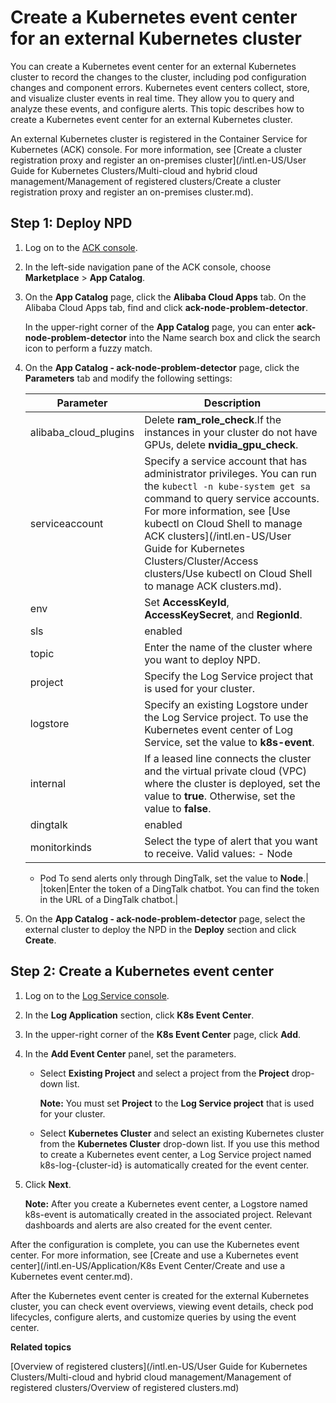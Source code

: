 # Create a Kubernetes event center for an external Kubernetes cluster

You can create a Kubernetes event center for an external Kubernetes cluster to record the changes to the cluster, including pod configuration changes and component errors. Kubernetes event centers collect, store, and visualize cluster events in real time. They allow you to query and analyze these events, and configure alerts. This topic describes how to create a Kubernetes event center for an external Kubernetes cluster.

An external Kubernetes cluster is registered in the Container Service for Kubernetes \(ACK\) console. For more information, see [Create a cluster registration proxy and register an on-premises cluster](/intl.en-US/User Guide for Kubernetes Clusters/Multi-cloud and hybrid cloud management/Management of registered clusters/Create a cluster registration proxy and register an on-premises cluster.md).

## Step 1: Deploy NPD

1.  Log on to the [ACK console](https://cs.console.aliyun.com).

2.  In the left-side navigation pane of the ACK console, choose **Marketplace** \> **App Catalog**.

3.  On the **App Catalog** page, click the **Alibaba Cloud Apps** tab. On the Alibaba Cloud Apps tab, find and click **ack-node-problem-detector**.

    In the upper-right corner of the **App Catalog** page, you can enter **ack-node-problem-detector** into the Name search box and click the search icon to perform a fuzzy match.

4.  On the **App Catalog - ack-node-problem-detector** page, click the **Parameters** tab and modify the following settings:

    |Parameter|Description|
    |---------|-----------|
    |alibaba\_cloud\_plugins|Delete **ram\_role\_check**.If the instances in your cluster do not have GPUs, delete **nvidia\_gpu\_check**. |
    |serviceaccount|Specify a service account that has administrator privileges. You can run the `kubectl -n kube-system get sa` command to query service accounts. For more information, see [Use kubectl on Cloud Shell to manage ACK clusters](/intl.en-US/User Guide for Kubernetes Clusters/Cluster/Access clusters/Use kubectl on Cloud Shell to manage ACK clusters.md).|
    |env|Set **AccessKeyId**, **AccessKeySecret**, and **RegionId**.|
    |sls|enabled|To archive events in Log Service, set **enabled** to **true**.|
    |topic|Enter the name of the cluster where you want to deploy NPD.|
    |project|Specify the Log Service project that is used for your cluster.|
    |logstore|Specify an existing Logstore under the Log Service project. To use the Kubernetes event center of Log Service, set the value to **k8s-event**.|
    |internal|If a leased line connects the cluster and the virtual private cloud \(VPC\) where the cluster is deployed, set the value to **true**. Otherwise, set the value to **false**.|
    |dingtalk|enabled|To send alerts to DingTalk groups, set **enabled** to **true**.|
    |monitorkinds|Select the type of alert that you want to receive. Valid values:    -   Node
    -   Pod
To send alerts only through DingTalk, set the value to **Node**.|
    |token|Enter the token of a DingTalk chatbot. You can find the token in the URL of a DingTalk chatbot.|

5.  On the **App Catalog - ack-node-problem-detector** page, select the external cluster to deploy the NPD in the **Deploy** section and click **Create**.


## Step 2: Create a Kubernetes event center

1.  Log on to the [Log Service console](https://sls.console.aliyun.com).

2.  In the **Log Application** section, click **K8s Event Center**.

3.  In the upper-right corner of the **K8s Event Center** page, click **Add**.

4.  In the **Add Event Center** panel, set the parameters.

    -   Select **Existing Project** and select a project from the **Project** drop-down list.

        **Note:** You must set **Project** to the **Log Service project** that is used for your cluster.

    -   Select **Kubernetes Cluster** and select an existing Kubernetes cluster from the **Kubernetes Cluster** drop-down list. If you use this method to create a Kubernetes event center, a Log Service project named k8s-log-\{cluster-id\} is automatically created for the event center.
5.  Click **Next**.

    **Note:** After you create a Kubernetes event center, a Logstore named k8s-event is automatically created in the associated project. Relevant dashboards and alerts are also created for the event center.


After the configuration is complete, you can use the Kubernetes event center. For more information, see [Create and use a Kubernetes event center](/intl.en-US/Application/K8s Event Center/Create and use a Kubernetes event center.md).

After the Kubernetes event center is created for the external Kubernetes cluster, you can check event overviews, viewing event details, check pod lifecycles, configure alerts, and customize queries by using the event center.

**Related topics**  


[Overview of registered clusters](/intl.en-US/User Guide for Kubernetes Clusters/Multi-cloud and hybrid cloud management/Management of registered clusters/Overview of registered clusters.md)

